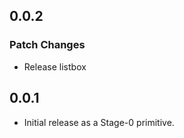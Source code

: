 ## 0.0.2

### Patch Changes

- Release listbox

## 0.0.1

- Initial release as a Stage-0 primitive.
